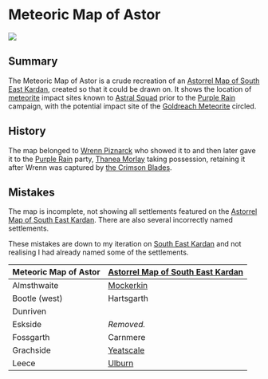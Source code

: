 # Meteoric Map of Astor

<img src="../../images/maps/meteoric-map-of-astor.jpg" />

## Summary

The Meteoric Map of Astor is a crude recreation of an [Astorrel Map of South East Kardan](astorrel-map-of-south-east-kardan.md), created so that it could be drawn on. It shows the location of [meteorite](../items/meteoric/meteorite.md) impact sites known to [Astral Squad](../organisations/astorrel/squads/astral-squad.md) prior to the [Purple Rain](../campaigns/C1-purple-rain.md) campaign, with the potential impact site of the [Goldreach Meteorite](../items/meteoric/meteorites/goldreach-meteorite.md) circled.

## History

The map belonged to [Wrenn Piznarck](../characters/wrenn-piznarck.md) who showed it to and then later gave it to the [Purple Rain](../campaigns/C1-purple-rain.md) party, [Thanea Morlay](../characters/thanea-morlay.md) taking possession, retaining it after Wrenn was captured by [the Crimson Blades](../organisations/the-crimson-blades.md).

## Mistakes

The map is incomplete, not showing all settlements featured on the [Astorrel Map of South East Kardan](astorrel-map-of-south-east-kardan.md). There are also several incorrectly named settlements.

These mistakes are down to my iteration on [South East Kardan](../places/regions/south-east-kardan.md) and not realising I had already named some of the settlements.

| Meteoric Map of Astor | [Astorrel Map of South East Kardan](astorrel-map-of-south-east-kardan.md) |
| --- | --- |
| Almsthwaite | [Mockerkin](../places/towns/mockerkin.md) |
| Bootle (west) | Hartsgarth |
| Dunriven | 
| Eskside | *Removed.*
| Fossgarth | Carnmere |
| Grachside | [Yeatscale](../places/cities/yeatscale.md) |
| Leece | [Ulburn](../places/villages/ulburn.md) |
